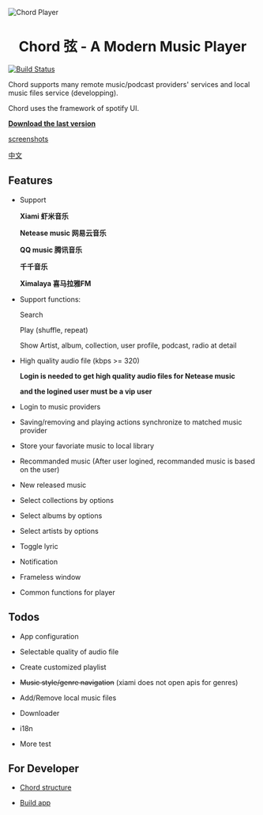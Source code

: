 ![Chord Player](https://i.ibb.co/ypJyckb/Screen-Shot-2019-04-10-at-2-58-56-PM.png)

<h1 align="center">Chord 弦 - A Modern Music Player</h1>

[![Build Status](https://travis-ci.org/PeterDing/chord.svg?branch=master)](https://travis-ci.org/PeterDing/chord)

Chord supports many remote music/podcast providers' services and local music files service (developping).

Chord uses the framework of spotify UI.

**[Download the last version](https://github.com/PeterDing/chord/releases)**

[screenshots](docs/screenshots.md)

[中文](README_ZH.md)


## Features

- Support

  **Xiami 虾米音乐**

  **Netease music 网易云音乐**

  **QQ music 腾讯音乐**

  **千千音乐**

  **Ximalaya 喜马拉雅FM**

- Support functions:

  Search

  Play (shuffle, repeat)

  Show Artist, album, collection, user profile, podcast, radio at detail

- High quality audio file (kbps >= 320)

  **Login is needed to get high quality audio files for Netease music**  

  **and the logined user must be a vip user**

- Login to music providers

- Saving/removing and playing actions synchronize to matched music provider

- Store your favoriate music to local library

- Recommanded music (After user logined, recommanded music is based on the user)

- New released music

- Select collections by options

- Select albums by options

- Select artists by options

- Toggle lyric

- Notification

- Frameless window

- Common functions for player


## Todos

- App configuration

- Selectable quality of audio file

- Create customized playlist

- ~~Music style/genre navigation~~ (xiami does not open apis for genres)

- Add/Remove local music files

- Downloader

- i18n

- More test


## For Developer

- [Chord structure](docs/chord.md)

- [Build app](docs/build.md)
